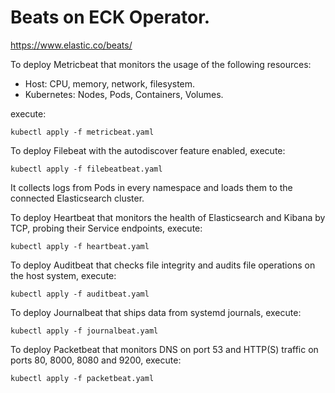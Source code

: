 # Beats on ECK Operator.

https://www.elastic.co/beats/

To deploy Metricbeat that monitors the usage of the following resources:
 * Host: CPU, memory, network, filesystem.
 * Kubernetes: Nodes, Pods, Containers, Volumes.

 execute:

 ```
 kubectl apply -f metricbeat.yaml
 ```

 To deploy Filebeat with the autodiscover feature enabled, execute:

 ```
 kubectl apply -f filebeatbeat.yaml
 ```

 It collects logs from Pods in every namespace and loads them to the connected Elasticsearch cluster.

 To deploy Heartbeat that monitors the health of Elasticsearch and Kibana by TCP, probing their Service endpoints, execute:

 ```
 kubectl apply -f heartbeat.yaml
 ```

 To deploy Auditbeat that checks file integrity and audits file operations on the host system, execute:

 ```
 kubectl apply -f auditbeat.yaml
 ```

 To deploy Journalbeat that ships data from systemd journals, execute:

 ```
 kubectl apply -f journalbeat.yaml
 ```

 To deploy Packetbeat that monitors DNS on port 53 and HTTP(S) traffic on ports 80, 8000, 8080 and 9200, execute:

 ```
 kubectl apply -f packetbeat.yaml
 ```
